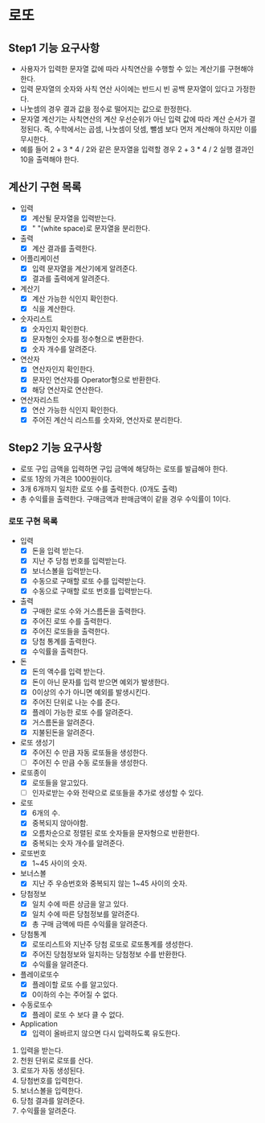 # 로또

## Step1 기능 요구사항
* 사용자가 입력한 문자열 값에 따라 사칙연산을 수행할 수 있는 계산기를 구현해야 한다.
* 입력 문자열의 숫자와 사칙 연산 사이에는 반드시 빈 공백 문자열이 있다고 가정한다.
* 나눗셈의 경우 결과 값을 정수로 떨어지는 값으로 한정한다.
* 문자열 계산기는 사칙연산의 계산 우선순위가 아닌 입력 값에 따라 계산 순서가 결정된다. 즉, 수학에서는 곱셈, 나눗셈이 덧셈, 뺄셈 보다 먼저 계산해야 하지만 이를 무시한다.
* 예를 들어 2 + 3 * 4 / 2와 같은 문자열을 입력할 경우 2 + 3 * 4 / 2 실행 결과인 10을 출력해야 한다.

## 계산기 구현 목록
- 입력
  - [x] 계산될 문자열을 입력받는다.
  - [x] " "(white space)로 문자열을 분리한다.
- 출력
  - [x] 계산 결과를 출력한다.
- 어플리케이션
  - [x] 입력 문자열을 계산기에게 알려준다.
  - [x] 결과를 출력에게 알려준다.
- 계산기
  - [x] 계산 가능한 식인지 확인한다.
  - [x] 식을 계산한다.
- 숫자리스트
  - [x] 숫자인지 확인한다.
  - [x] 문자형인 숫자를 정수형으로 변환한다.
  - [x] 숫자 개수를 알려준다.
- 연산자
  - [x] 연산자인지 확인한다.
  - [x] 문자인 연산자를 Operator형으로 반환한다.
  - [x] 해당 연산자로 연산한다.
- 연산자리스트
  - [x] 연산 가능한 식인지 확인한다.
  - [x] 주어진 계산식 리스트를 숫자와, 연산자로 분리한다.

## Step2 기능 요구사항
* 로또 구입 금액을 입력하면 구입 금액에 해당하는 로또를 발급해야 한다.
* 로또 1장의 가격은 1000원이다.
* 3개 6개까지 일치한 로또 수를 출력한다. (0개도 출력)
* 총 수익률을 출력한다. 구매금액과 판매금액이 같을 경우 수익률이 1이다.

### 로또 구현 목록
- 입력
  - [x] 돈을 입력 받는다.
  - [x] 지난 주 당첨 번호를 입력받는다.
  - [x] 보너스볼을 입력받는다.
  - [x] 수동으로 구매할 로또 수를 입력받는다.
  - [x] 수동으로 구매할 로또 번호를 입력받는다.
- 출력
  - [x] 구매한 로또 수와 거스름돈을 출력한다.
  - [x] 주어진 로또 수를 출력한다.
  - [x] 주어진 로또들을 출력한다.
  - [x] 당첨 통계를 출력한다.
  - [x] 수익률을 출력한다.
- 돈
  - [x] 돈의 액수를 입력 받는다.
  - [x] 돈이 아닌 문자를 입력 받으면 예외가 발생한다.
  - [x] 0이상의 수가 아니면 예외를 발생시킨다.
  - [x] 주어진 단위로 나눈 수를 준다.
  - [x] 플레이 가능한 로또 수를 알려준다.
  - [x] 거스름돈을 알려준다.
  - [x] 지불된돈을 알려준다.
- 로또 생성기
  - [x] 주어진 수 만큼 자동 로또들을 생성한다.
  - [ ] 주어진 수 만큼 수동 로또들을 생성한다.
- 로또종이
  - [x] 로또들을 알고있다.
  - [ ] 인자로받는 수와 전략으로 로또들을 추가로 생성할 수 있다.
- 로또
  - [x] 6개의 수.
  - [x] 중복되지 않아야함.
  - [x] 오름차순으로 정렬된 로또 숫자들을 문자형으로 반환한다.
  - [x] 중복되는 숫자 개수를 알려준다.
- 로또번호
  - [x] 1~45 사이의 숫자.
- 보너스볼
  - [x] 지난 주 우승번호와 중복되지 않는 1~45 사이의 숫자.
- 당첨정보
  - [x] 일치 수에 따른 상금을 알고 있다.
  - [x] 일치 수에 따른 당첨정보를 알려준다.
  - [x] 총 구매 금액에 따른 수익률을 알려준다.
- 당첨통계
  - [x] 로또리스트와 지난주 당첨 로또로 로또통계를 생성한다.
  - [x] 주어진 당첨정보와 일치하는 당첨정보 수를 반환한다.
  - [x] 수익률을 알려준다.
- 플레이로또수
  - [x] 플레이할 로또 수를 알고있다.
  - [x] 0이하의 수는 주어질 수 없다.
- 수동로또수
  - [x] 플레이 로또 수 보다 클 수 없다.
- Application
  - [x] 입력이 올바르지 않으면 다시 입력하도록 유도한다.

1. 입력을 받는다.
2. 천원 단위로 로또를 산다.
3. 로또가 자동 생성된다.
4. 당첨번호를 입력한다.
5. 보너스볼을 입력한다.
6. 당첨 결과를 알려준다.
7. 수익률을 알려준다.